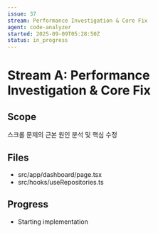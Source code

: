 ```yaml
---
issue: 37
stream: Performance Investigation & Core Fix
agent: code-analyzer
started: 2025-09-09T05:28:50Z
status: in_progress
---
```


# Stream A: Performance Investigation & Core Fix

## Scope
스크롤 문제의 근본 원인 분석 및 핵심 수정

## Files
- src/app/dashboard/page.tsx
- src/hooks/useRepositories.ts

## Progress
- Starting implementation